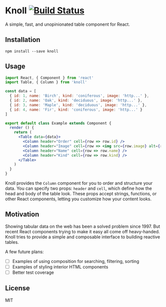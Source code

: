 # Knoll [![Build Status](https://travis-ci.org/rosszurowski/knoll.svg?branch=master)](https://travis-ci.org/rosszurowski/knoll)

A simple, fast, and unopinionated table component for React.

## Installation

```
npm install --save knoll
```

## Usage

```jsx
import React, { Component } from 'react'
import Table, { Column } from 'knoll'

const data = [
  { id: 1, name: 'Birch', kind: 'coniferous', image: 'http...' },
  { id: 2, name: 'Oak', kind: 'deciduous', image: 'http...' },
  { id: 3, name: 'Maple', kind: 'deciduous', image: 'http...' },
  { id: 4, name: 'Fir', kind: 'coniferous', image: 'http...' }
]

export default class Example extends Component {
  render () {
    return (
      <Table data={data}>
        <Column header="Order" cell={row => row.id} />
        <Column header="Image" cell={row => <img src={row.image} alt={row.name} />} />
        <Column header="Name" cell={row => row.name} />
        <Column header="Kind" cell={row => row.kind} />
      </Table>
    )
  }
}
```

Knoll provides the `Column` component for you to order and structure your data. You can specify two props: `header` and `cell`, which define how the head and body of the table look. These props accept strings, functions, or other React components, letting you customize how your content looks.

## Motivation

Showing tabular data on the web has been a solved problem since 1997. But recent React components trying to make it easy all come off heavy-handed. Knoll tries to provide a simple and composable interface to building reactive tables.

A few future plans:

- [ ] Examples of using composition for searching, filtering, sorting
- [ ] Examples of styling interior HTML components
- [ ] Better test coverage

## License

MIT
